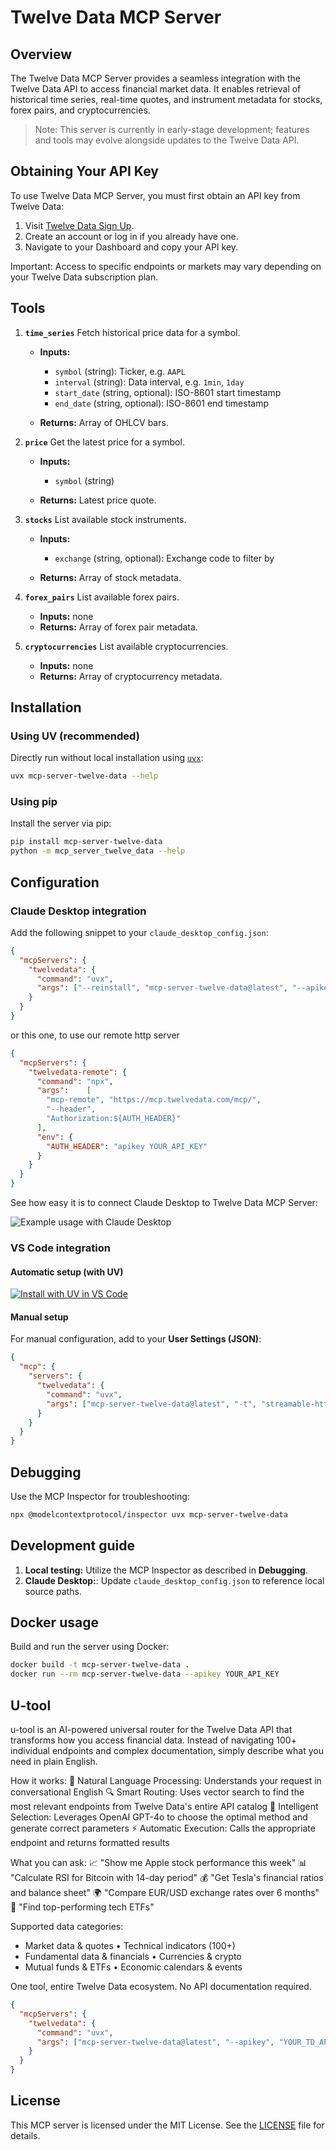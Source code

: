 
# Twelve Data MCP Server

## Overview

The Twelve Data MCP Server provides a seamless integration with the Twelve Data API to access financial market data. It enables retrieval of historical time series, real-time quotes, and instrument metadata for stocks, forex pairs, and cryptocurrencies.

> Note: This server is currently in early-stage development; features and tools may evolve alongside updates to the Twelve Data API.

## Obtaining Your API Key

To use Twelve Data MCP Server, you must first obtain an API key from Twelve Data:

1. Visit [Twelve Data Sign Up](https://twelvedata.com/register?utm_source=github&utm_medium=repository&utm_campaign=mcp_repo).
2. Create an account or log in if you already have one.
3. Navigate to your Dashboard and copy your API key.

Important: Access to specific endpoints or markets may vary depending on your Twelve Data subscription plan.

## Tools

1. **`time_series`**
   Fetch historical price data for a symbol.

   * **Inputs:**

     * `symbol` (string): Ticker, e.g. `AAPL`
     * `interval` (string): Data interval, e.g. `1min`, `1day`
     * `start_date` (string, optional): ISO-8601 start timestamp
     * `end_date` (string, optional): ISO-8601 end timestamp
   * **Returns:** Array of OHLCV bars.

2. **`price`**
   Get the latest price for a symbol.

   * **Inputs:**

     * `symbol` (string)
   * **Returns:** Latest price quote.

3. **`stocks`**
   List available stock instruments.

   * **Inputs:**

     * `exchange` (string, optional): Exchange code to filter by
   * **Returns:** Array of stock metadata.

4. **`forex_pairs`**
   List available forex pairs.

   * **Inputs:** none
   * **Returns:** Array of forex pair metadata.

5. **`cryptocurrencies`**
   List available cryptocurrencies.

   * **Inputs:** none
   * **Returns:** Array of cryptocurrency metadata.

## Installation

### Using **UV** (recommended)

Directly run without local installation using [`uvx`](https://docs.astral.sh/uv/guides/tools/):

```bash
uvx mcp-server-twelve-data --help
```

### Using **pip**

Install the server via pip:

```bash
pip install mcp-server-twelve-data
python -m mcp_server_twelve_data --help
```

## Configuration

### Claude Desktop integration

Add the following snippet to your `claude_desktop_config.json`:

```json
{
  "mcpServers": {
    "twelvedata": {
      "command": "uvx",
      "args": ["--reinstall", "mcp-server-twelve-data@latest", "--apikey", "YOUR_API_KEY"]
    }
  }
}
```


or this one, to use our remote http server

```json
{
  "mcpServers": {
    "twelvedata-remote": {
      "command": "npx",
      "args":    [
        "mcp-remote", "https://mcp.twelvedata.com/mcp/",
        "--header",
        "Authorization:${AUTH_HEADER}"
      ],
      "env": {
        "AUTH_HEADER": "apikey YOUR_API_KEY"
      }
    }
  }
}
```

See how easy it is to connect Claude Desktop to Twelve Data MCP Server:

![Example usage with Claude Desktop](./example.gif)

### VS Code integration

#### Automatic setup (with UV)

[![Install with UV in VS Code](https://img.shields.io/badge/VS_Code-UV-0098FF?style=flat-square\&logo=visualstudiocode\&logoColor=white)](https://insiders.vscode.dev/redirect/mcp/install?name=twelvedata&config=%7B%22command%22%3A%22uvx%22%2C%22args%22%3A%5B%22mcp-server-twelve-data%22%2C%22--apikey%22%2C%22YOUR_API_KEY%22%5D%7D)

#### Manual setup

For manual configuration, add to your **User Settings (JSON)**:

```json
{
  "mcp": {
    "servers": {
      "twelvedata": {
        "command": "uvx",
        "args": ["mcp-server-twelve-data@latest", "-t", "streamable-http"]
      }
    }
  }
}
```

## Debugging

Use the MCP Inspector for troubleshooting:

```bash
npx @modelcontextprotocol/inspector uvx mcp-server-twelve-data
```

## Development guide

1. **Local testing:** Utilize the MCP Inspector as described in **Debugging**.
2. **Claude Desktop:**: Update `claude_desktop_config.json` to reference local source paths.

## Docker usage

Build and run the server using Docker:

```bash
docker build -t mcp-server-twelve-data .
docker run --rm mcp-server-twelve-data --apikey YOUR_API_KEY
```

## U-tool
u-tool is an AI-powered universal router for the Twelve Data API that transforms how you access financial data. Instead of navigating 100+ individual endpoints and complex documentation, simply describe what you need in plain English.

How it works:
🧠 Natural Language Processing: Understands your request in conversational English
🔍 Smart Routing: Uses vector search to find the most relevant endpoints from Twelve Data's entire API catalog
🎯 Intelligent Selection: Leverages OpenAI GPT-4o to choose the optimal method and generate correct parameters
⚡ Automatic Execution: Calls the appropriate endpoint and returns formatted results

What you can ask:
📈 "Show me Apple stock performance this week"
📊 "Calculate RSI for Bitcoin with 14-day period" 
💰 "Get Tesla's financial ratios and balance sheet"
🌍 "Compare EUR/USD exchange rates over 6 months"
🏦 "Find top-performing tech ETFs"

Supported data categories:
- Market data & quotes • Technical indicators (100+)
- Fundamental data & financials • Currencies & crypto
- Mutual funds & ETFs • Economic calendars & events

One tool, entire Twelve Data ecosystem. No API documentation required.
```json
{
  "mcpServers": {
    "twelvedata": {
      "command": "uvx",
      "args": ["mcp-server-twelve-data@latest", "--apikey", "YOUR_TD_API_KEY", "-u", "YOUR_OPEN_AI_APIKEY"]
    }
  }
}
```

## License

This MCP server is licensed under the MIT License. See the [LICENSE](../../LICENSE) file for details.

